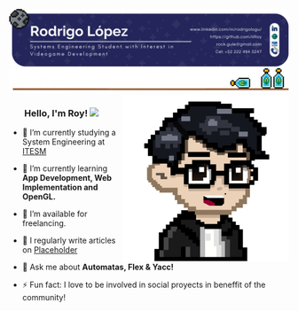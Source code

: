 <img src="./banner.png">
<img src = "./about_me_v2.png">

<a target="_blank" align="center">
  <img align="right" top="1000" height="300" width="300" alt="Portrait" src="./Rodrigo.png">
</a>

<h3>
    ‎ ‎ ‎ ‎ ‎ ‎ ‎ Hello, I'm Roy!
    <a href="https://github.com/iiRoy" target="_self">
        <img src="https://media.giphy.com/media/hvRJCLFzcasrR4ia7z/giphy.gif" width="30">
    </a>
</h3>

- 🔭 I’m currently studying a System Engineering at <a href="https://tec.mx/" target="blank">ITESM</a>

- 🌱 I’m currently learning **App Development, Web Implementation and OpenGL.** 

- 🤝 I’m available for freelancing.

- 📝 I regularly write articles on [Placeholder](Placeholder)

- 💬 Ask me about **Automatas, Flex & Yacc!**

- ⚡ Fun fact: I love to be involved in social proyects in beneffit of the community!


<!--
<img align="center" src="https://github-readme-stats.vercel.app/api?username=iiRoy&include_all_commits=true&count_private=true&show_icons=true&line_height=20&title_color=7A7ADB&icon_color=2234AE&text_color=D3D3D3&bg_color=0,000000,130F40" alt="Rodrigo's Github Stats">
-->
